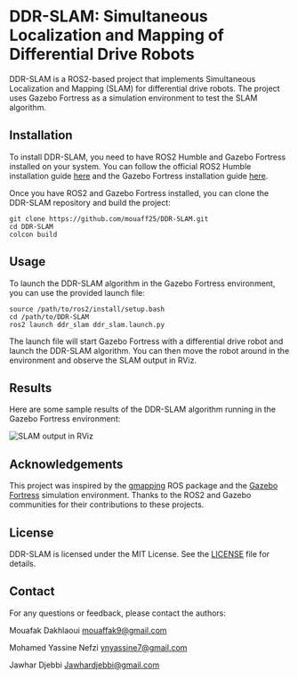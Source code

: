 # DDR-SLAM: Simultaneous Localization and Mapping of Differential Drive Robots

DDR-SLAM is a ROS2-based project that implements Simultaneous Localization and Mapping (SLAM) for differential drive robots. The project uses Gazebo Fortress as a simulation environment to test the SLAM algorithm.

## Installation

To install DDR-SLAM, you need to have ROS2 Humble and Gazebo Fortress installed on your system. You can follow the official ROS2 Humble installation guide [here](https://docs.ros.org/en/humble/Installation.html) and the Gazebo Fortress installation guide [here](https://gazebosim.org/docs/fortress/install).

Once you have ROS2 and Gazebo Fortress installed, you can clone the DDR-SLAM repository and build the project:

```
git clone https://github.com/mouaff25/DDR-SLAM.git
cd DDR-SLAM
colcon build
```

## Usage

To launch the DDR-SLAM algorithm in the Gazebo Fortress environment, you can use the provided launch file:

```
source /path/to/ros2/install/setup.bash
cd /path/to/DDR-SLAM
ros2 launch ddr_slam ddr_slam.launch.py
```

The launch file will start Gazebo Fortress with a differential drive robot and launch the DDR-SLAM algorithm. You can then move the robot around in the environment and observe the SLAM output in RViz.

## Results

Here are some sample results of the DDR-SLAM algorithm running in the Gazebo Fortress environment:

![SLAM output in RViz](images/slam_output.png)

## Acknowledgements

This project was inspired by the [gmapping](http://wiki.ros.org/gmapping) ROS package and the [Gazebo Fortress](https://github.com/osrf/gazebo_ros_pkgs/tree/ros2/gazebo_ros_pkgs) simulation environment. Thanks to the ROS2 and Gazebo communities for their contributions to these projects.

## License

DDR-SLAM is licensed under the MIT License. See the [LICENSE](LICENSE) file for details.

## Contact

For any questions or feedback, please contact the authors:

Mouafak Dakhlaoui
mouaffak9@gmail.com

Mohamed Yassine Nefzi
ynyassine7@gmail.com

Jawhar Djebbi
Jawhardjebbi@gmail.com
